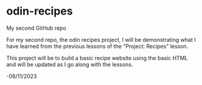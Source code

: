 # odin-recipes
My second GitHub repo

For my second repo, the odin recipes project, I will be demonstrating what I have learned from the previous lessons of the "Project: Recipes" lesson.

This project will be to build a basic recipe website using the basic HTML and will be updated as I go along with the lessons.

-08/11/2023